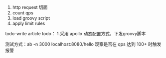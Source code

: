 1. http request 切面
2. count qps
3. load groovy script
4. apply limit rules

todo-write article
todo：
1.采用 apollo 动态配置方式，下发groovy脚本


测试方式：ab -n 3000 localhost:8080/hello
观察是否在 qps 达到 100+ 时触发报警